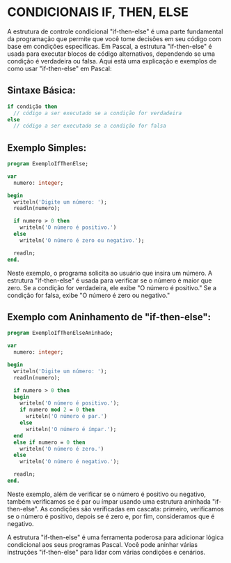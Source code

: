 # CONDICIONAIS IF, THEN, ELSE
A estrutura de controle condicional "if-then-else" é uma parte fundamental da programação que permite que você tome decisões em seu código com base em condições específicas. Em Pascal, a estrutura "if-then-else" é usada para executar blocos de código alternativos, dependendo se uma condição é verdadeira ou falsa. Aqui está uma explicação e exemplos de como usar "if-then-else" em Pascal:

## Sintaxe Básica:

```pascal
if condição then
  // código a ser executado se a condição for verdadeira
else
  // código a ser executado se a condição for falsa
```

## Exemplo Simples:

```pascal
program ExemploIfThenElse;

var
  numero: integer;

begin
  writeln('Digite um número: ');
  readln(numero);

  if numero > 0 then
    writeln('O número é positivo.')
  else
    writeln('O número é zero ou negativo.');

  readln;
end.
```

Neste exemplo, o programa solicita ao usuário que insira um número. A estrutura "if-then-else" é usada para verificar se o número é maior que zero. Se a condição for verdadeira, ele exibe "O número é positivo." Se a condição for falsa, exibe "O número é zero ou negativo."

## Exemplo com Aninhamento de "if-then-else":

```pascal
program ExemploIfThenElseAninhado;

var
  numero: integer;

begin
  writeln('Digite um número: ');
  readln(numero);

  if numero > 0 then
  begin
    writeln('O número é positivo.');
    if numero mod 2 = 0 then
      writeln('O número é par.')
    else
      writeln('O número é ímpar.');
  end
  else if numero = 0 then
    writeln('O número é zero.')
  else
    writeln('O número é negativo.');

  readln;
end.
```

Neste exemplo, além de verificar se o número é positivo ou negativo, também verificamos se é par ou ímpar usando uma estrutura aninhada "if-then-else". As condições são verificadas em cascata: primeiro, verificamos se o número é positivo, depois se é zero e, por fim, consideramos que é negativo.

A estrutura "if-then-else" é uma ferramenta poderosa para adicionar lógica condicional aos seus programas Pascal. Você pode aninhar várias instruções "if-then-else" para lidar com várias condições e cenários.